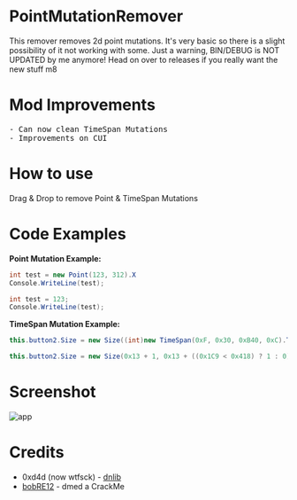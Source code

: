 # PointMutationRemover
This remover removes 2d point mutations. It's very basic so there is a slight possibility of it not working with some. Just a warning, BIN/DEBUG is NOT UPDATED by me anymore! Head on over to releases if you really want the new stuff m8

# Mod Improvements
<pre>
- Can now clean TimeSpan Mutations
- Improvements on CUI
</pre>

# How to use
Drag & Drop to remove Point & TimeSpan Mutations

# Code Examples
**Point Mutation Example:**
```csharp
int test = new Point(123, 312).X
Console.WriteLine(test);

int test = 123;
Console.WriteLine(test);
```

**TimeSpan Mutation Example:**
```csharp
this.button2.Size = new Size((int)new TimeSpan(0xF, 0x30, 0xB40, 0xC).TotalDays + 1, 0x13 + (((int)new TimeSpan(0x1C5, 0x30, 0xB40, 0xC).TotalDays < 0x418) ? 1 : 0));

this.button2.Size = new Size(0x13 + 1, 0x13 + ((0x1C9 < 0x418) ? 1 : 0));
```

# Screenshot
![app](https://i.imgur.com/8PIdh3O.png)

# Credits
- 0xd4d (now wtfsck) - <a href="https://github.com/0xd4d/dnlib">dnlib</a>
- <a href="https://github.com/bobRE12">bobRE12</a> - dmed a CrackMe
